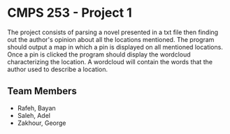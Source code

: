 CMPS 253 - Project 1
====================

The project consists of parsing a novel presented in a txt file then finding
out the author's opinion about all the locations mentioned. The program should
output a map in which a pin is displayed on all mentioned locations. Once a pin
is clicked the program should display the wordcloud characterizing the location.
A wordcloud will contain the words that the author used to describe a location.

## Team Members
* Rafeh, Bayan
* Saleh, Adel
* Zakhour, George
